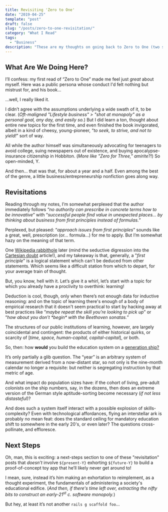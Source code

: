 ```yaml
---
title: Revisiting 'Zero to One'
date: "2019-04-25"
template: "post"
draft: false
slug: "/posts/zero-to-one-revisitation/"
category: "What I Read"
tags:
  - "Business"
description: "These are my thoughts on going back to Zero to One (two startups and one innovation lab down my personal Via Dolorosa.)"
---
```


## What Are We Doing Here?

I’ll confess: my first read of “Zero to One” made me feel just _great_ about myself. Here was a public persona whose conduct I'd felt nothing but mistrust for, and his book... 

...well, I really liked it. 

I didn’t agree with the assumptions underlying a wide swath of it, to be clear. (_Oft-maligned "Lifestyle business" > "shot at monopoly" as a personal goal, any day, and easily so._) But I did learn a ton, thought about entire new topics for the first time, and even finished the book invigorated, albeit in a kind of cheesy, young-pioneer, “_to seek, to strive, and not to yield!_” sort of way.

All while the author himself was simultaneously advocating for teenagers to avoid college, suing newspapers out of existence, and buying apocalypse-insurance citizenship in Hobbiton. (_More like "Zero for Three," amirite?!_) So open-minded, Y.

And then... that was that, for about a year and a half. Even among the best of the genre, a little business/entrepreneurship nonfiction goes along way.

## Revisitations

Reading through my notes, I’m somewhat perplexed that the author immediately follows “_no authority can prescribe in concrete terms how to be innovative_” with “_successful people find value in unexpected places... by thinking about business from first principles instead of formulas._” 

Perplexed, but pleased: “_approach issues from first principles_” sounds like a great, well, prescription (or... formula...) for me to apply. But I’m somewhat hazy on the meaning of that term. 

One [Wikipedia rabbithole](https://en.wikipedia.org/wiki/First_principle) later (mind the seductive digression into the [Cartesian doubt](https://en.wikipedia.org/wiki/Cartesian_doubt) article!), and my takeaway is that, generally, a "_first principle_" is a logical statement which can't be deduced from other statements. Which seems like a difficult station from which to depart, for your average train of thought.

But, you know, hell with it. Let’s give it a whirl, let’s start with a topic for which you already have a proclivity to overthink: learning! 

Deduction is cool, though, only when there’s not enough data for inductive reasoning: and on the topic of learning there's enough of a body of empirical research that it doesn't seem practical to start by hacking away at best practices like “_maybe repeat the skill you’re looking to pick up_” or “_how about you don’t \*begin\* with the Beethoven sonatas._” 

The structures of our public institutions of learning, however, are largely coincidental and contingent: the products of either historical quirks, or scarcity of [_time, space, human-capital, capital-capital_], or both.

So, then: how **would** you build the education system on a [generation ship?](https://en.wikipedia.org/wiki/Generation_ship)

It’s only partially a glib question. The “year” is an arbitrary system of measurement derived from a now-distant star, so not only is the nine-month calendar no longer a requisite: but neither is segregating instruction by that metric of age.

And what impact do population sizes have: if the cohort of living, pre-adult colonists on the ship numbers, say, in the dozens, then does an extreme version of the German style aptitude-sorting become necessary (_if not less distasteful_)?

And does such a system itself interact with a possible explosion of skills-complexity? Even with technological affordances, flying an interstellar ark is probably no mean feat: does the standard ceiling for mandatory education shift to somewhere in the early 20's, or even later? The questions cross-pollinate, and effloresce.

## Next Steps

Oh, man, this is exciting: a next-steps section to one of these "revisitation" posts that _doesn’t_ involve `${present-Y}` exhorting `${future-Y}` to build a proof-of-concept toy app that he’ll likely never get around to!

I mean, sure, instead it’s him making an exhortation to reimplement, as a thought experiment, the fundamentals of administering a society's educational edifice. (_And then, if there's time left over, extracting the nifty bits to construct an early-21<sup>st</sup> c. software monopoly._)

But hey, at least it’s not another `rails g scaffold foo`...
